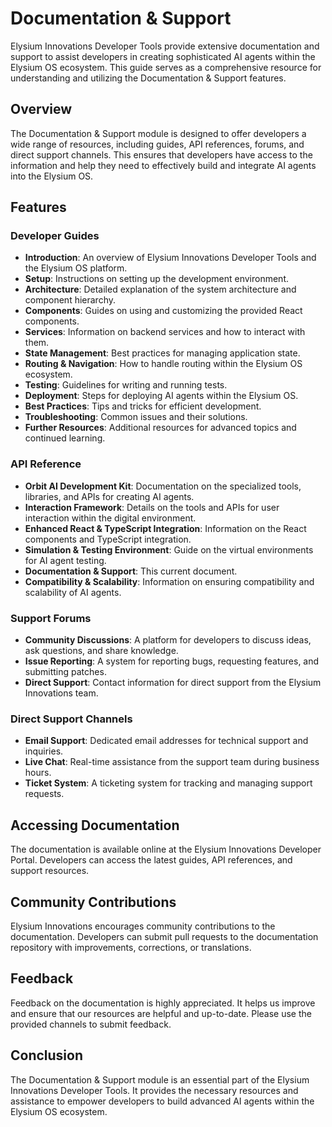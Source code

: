 # Documentation & Support

Elysium Innovations Developer Tools provide extensive documentation and support to assist developers in creating sophisticated AI agents within the Elysium OS ecosystem. This guide serves as a comprehensive resource for understanding and utilizing the Documentation & Support features.

## Overview

The Documentation & Support module is designed to offer developers a wide range of resources, including guides, API references, forums, and direct support channels. This ensures that developers have access to the information and help they need to effectively build and integrate AI agents into the Elysium OS.

## Features

### Developer Guides

- **Introduction**: An overview of Elysium Innovations Developer Tools and the Elysium OS platform.
- **Setup**: Instructions on setting up the development environment.
- **Architecture**: Detailed explanation of the system architecture and component hierarchy.
- **Components**: Guides on using and customizing the provided React components.
- **Services**: Information on backend services and how to interact with them.
- **State Management**: Best practices for managing application state.
- **Routing & Navigation**: How to handle routing within the Elysium OS ecosystem.
- **Testing**: Guidelines for writing and running tests.
- **Deployment**: Steps for deploying AI agents within the Elysium OS.
- **Best Practices**: Tips and tricks for efficient development.
- **Troubleshooting**: Common issues and their solutions.
- **Further Resources**: Additional resources for advanced topics and continued learning.

### API Reference

- **Orbit AI Development Kit**: Documentation on the specialized tools, libraries, and APIs for creating AI agents.
- **Interaction Framework**: Details on the tools and APIs for user interaction within the digital environment.
- **Enhanced React & TypeScript Integration**: Information on the React components and TypeScript integration.
- **Simulation & Testing Environment**: Guide on the virtual environments for AI agent testing.
- **Documentation & Support**: This current document.
- **Compatibility & Scalability**: Information on ensuring compatibility and scalability of AI agents.

### Support Forums

- **Community Discussions**: A platform for developers to discuss ideas, ask questions, and share knowledge.
- **Issue Reporting**: A system for reporting bugs, requesting features, and submitting patches.
- **Direct Support**: Contact information for direct support from the Elysium Innovations team.

### Direct Support Channels

- **Email Support**: Dedicated email addresses for technical support and inquiries.
- **Live Chat**: Real-time assistance from the support team during business hours.
- **Ticket System**: A ticketing system for tracking and managing support requests.

## Accessing Documentation

The documentation is available online at the Elysium Innovations Developer Portal. Developers can access the latest guides, API references, and support resources.

## Community Contributions

Elysium Innovations encourages community contributions to the documentation. Developers can submit pull requests to the documentation repository with improvements, corrections, or translations.

## Feedback

Feedback on the documentation is highly appreciated. It helps us improve and ensure that our resources are helpful and up-to-date. Please use the provided channels to submit feedback.

## Conclusion

The Documentation & Support module is an essential part of the Elysium Innovations Developer Tools. It provides the necessary resources and assistance to empower developers to build advanced AI agents within the Elysium OS ecosystem.